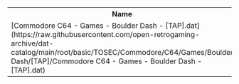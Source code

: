 <table>
<tr><th>Name</th><th>Size</th></tr>
<tr><td>
[Commodore C64 - Games - Boulder Dash - [TAP].dat](https://raw.githubusercontent.com/open-retrogaming-archive/dat-catalog/main/root/basic/TOSEC/Commodore/C64/Games/Boulder Dash/[TAP]/Commodore C64 - Games - Boulder Dash - [TAP].dat)
</td><td>9383</td></tr>
</table>
